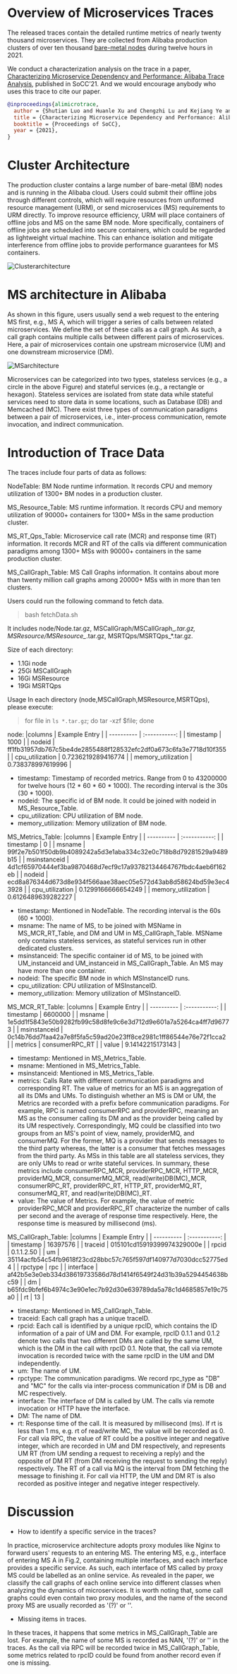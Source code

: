 # Overview of Microservices Traces
The released traces contain the detailed runtime metrics of nearly twenty thousand microservices. They are collected from Alibaba production clusters of over ten thousand [bare-metal nodes](https://dl.acm.org/doi/10.1145/3373376.3378507) during twelve hours in 2021. 

We conduct a characterization analysis on the trace in a paper, [Characterizing Microservice Dependency and Performance: Alibaba Trace Analysis](http://cloud.siat.ac.cn/pdca/socc2021-AlibabaTraceAnalysis.pdf), published in SoCC’21. And we would encourage anybody who uses this trace to cite our paper.

```BibTeX
@inproceedings{alimicrotrace,
  author = {Shutian Luo and Huanle Xu and Chengzhi Lu and Kejiang Ye and Guoyao Xu and Liping Zhang and Yu Ding and Jian He and Chengzhong Xu},
  title = {Characterizing Microservice Dependency and Performance: Alibaba Trace Analysis},
  booktitle = {Proceedings of SoCC},
  year = {2021},
} 
```

# Cluster Architecture

The production cluster contains a large number of bare-metal (BM) nodes and is running in the Alibaba cloud. Users could submit their offline jobs through different controls, which will require resources from uniformed resource management (URM), or send microservices (MS) requirements to URM directly. To improve resource efficiency, URM will place containers of offline jobs and MS on the same BM node. More specifically, containers of offline jobs are scheduled into secure containers, which could be regarded as lightweight virtual machine. This can enhance isolation and mitigate interference from offline jobs to provide performance guarantees for MS containers. 

![Clusterarchitecture](./figures/Clusterarchitecture.png)


# MS architecture in Alibaba

As shown in this figure, users usually send a web request to the entering MS first, e.g., MS A, which will trigger a series of calls between related microservices. We define the set of these calls as a call graph. As such, a call graph contains multiple calls between different pairs of microservices. Here, a pair of microservices contain one upstream microservice (UM) and one downstream microservice (DM).  


![MSarchitecture](./figures/msArchitecture.png)

Microservices can be categorized into two types, stateless services (e.g., a circle in the above Figure) and stateful services (e.g., a rectangle or hexagon). Stateless services are isolated from state data while stateful services need to store data in some locations, such as Database (DB) and Memcached (MC). There exist three types of communication paradigms between a pair of microservices, i.e., inter-process communication, remote invocation, and indirect communication. 

# Introduction of Trace Data
The traces include four parts of data as follows:

NodeTable: BM Node runtime information. It records CPU and memory utilization of 1300+ BM nodes in a production cluster. 

MS_Resource_Table: MS runtime information. It records CPU and memory utilization of 90000+ containers for 1300+ MSs in the same production cluster. 
 
MS_RT_Qps_Table: Microservice call rate (MCR) and response time (RT) information. It records MCR and RT of the calls via different communication paradigms among 1300+ MSs with 90000+ containers in the same production cluster. 

MS_CallGraph_Table: MS Call Graphs information. It contains about more than twenty million call graphs among 20000+ MSs with in more than ten clusters. 

Users could run the following command to fetch data. 
> bash fetchData.sh

It includes node/Node.tar.gz, MSCallGraph/MSCallGraph_*.tar.gz, MSResource/MSResource_*.tar.gz, MSRTQps/MSRTQps_*.tar.gz. 

Size of each directory:
- 1.1Gi node
- 25Gi MSCallGraph
- 16Gi MSResource
- 19Gi MSRTQps

Usage
In each directory (node,MSCallGraph,MSResource,MSRTQps), please execute:
> for file in `ls *.tar.gz`; do tar -xzf $file; done

node:
|columns      | Example Entry    |
| ---------- | :-----------:  |
| timestamp    | 1000    |
| nodeid    | ff1fb31957db767c5be4de2855488f128532efc2df0a673c6fa3e7718d10f355    |
| cpu_utilization    | 0.7236219289416774    |
| memory_utilization    | 0.738378997619996    |	
	
- timestamp: Timestamp of recorded metrics. Range from 0 to 43200000 for twelve hours (12 * 60 * 60 * 1000). The recording interval is the 30s (30 * 1000). 
- nodeid: The specific id of BM node. It could be joined with nodeid in MS_Resource_Table.
- cpu_utilization: CPU utilization of BM node.
- memory_utilization: Memory utilization of BM node.

MS_Metrics_Table:
|columns      | Example Entry    |
| ---------- | :-----------:  |
| timestamp    | 0    |
| msname    | 99f2e7b501f50db9b4089242a5d3e1aba334c32e0c718b8d79281529a9489b15    |
| msinstanceid    | 4d1cf65970444ef3ba9870468d7ecf9c17a93782134464767fbdc4aeb6f162eb    |
| nodeid    | ecd8a876344d673d8e934f566aae38aec05e572d43ab8d58624bd59e3ec43928    |
| cpu_utilization    | 0.1299166666654249    |
| memory_utilization    | 0.6126489639282227    |



- timestamp: Mentioned in NodeTable. The recording interval is the 60s (60 * 1000). 
- msname: The name of MS, to be joined with MSName in MS_MCR_RT_Table, and DM and UM in MS_CallGraph_Table. MSName only contains stateless services, as stateful services run in other dedicated clusters.
- msinstanceid:  The specific container id of MS, to be joined with UM_instanceid and UM_instanceid in MS_CallGraph_Table. An MS may have more than one container. 
- nodeid: The specific BM node in which MSInstanceID runs. 
- cpu_utilization: CPU utilization of MSInstanceID.
- memory_utilization: Memory utilization of MSInstanceID.


MS_MCR_RT_Table:
|columns      | Example Entry    |
| ---------- | :-----------:  |
| timestamp    | 6600000    |
| msname    | 1e5dd1f5843e50b9282fb99c58d8fe9c6e3d712d9e601a7a5264ca4ff7d96773    |
| msinstanceid    | 0c14b76dd7faa42a7e8f5fa5c59ad20e23ff8ce2981c1ff86544e76e72f1cca2    |
| metrics    | consumerRPC_RT    |
| value    | 9.14142215173143    |	

	
- timestamp: Mentioned in MS_Metrics_Table.
- msname: Mentioned in MS_Metrics_Table. 
- msinstanceid: Mentioned in MS_Metrics_Table. 
- metrics: Calls Rate with different communication paradigms and corresponding RT. The value of metrics for an MS is an aggregation of all its DMs and UMs. To distinguish whether an MS is DM or UM, the Metrics are recorded with a prefix before communication paradigms. For example, RPC is named consumerRPC and providerRPC, meaning an MS as the consumer calling its DM and as the provider being called by its UM respectively. Correspondingly, MQ could be classified into two groups from an MS's point of view, namely, providerMQ, and consumerMQ. For the former, MQ is a provider that sends messages to the third party whereas, the latter is a consumer that fetches messages from the third party. As MSs in this table are all stateless services, they are only UMs to read or write stateful services. 
     In summary, these metrics include consumerRPC_MCR, providerRPC_MCR, HTTP_MCR, providerMQ_MCR, consumerMQ_MCR,  read(write)DB(MC)_MCR, consumerRPC_RT, providerRPC_RT, HTTP_RT, providerMQ_RT, consumerMQ_RT, and read(write)DB(MC)_RT. 
- value: The value of Metrics. For example,  the value of metric providerRPC_MCR and providerRPC_RT characterize the number of calls per second and the average of response time respectively. Here, the response time is measured by millisecond (ms).

MS_CallGraph_Table:
|columns      | Example Entry    |
| ---------- | :-----------:  |
| timestamp    | 16397576    |
| traceid    | 015101cd15919399974329000e    |
| rpcid    | 0.1.1.2.50    |
| um    | 35114acfb54c54fb9618f23cd28bbc57c765f597df140977d7030dcc52775ed4    |
| rpctype    | rpc    |
| interface    | af42b5e3e0eb334d38619733586d78d1414f6549f24d31b39a5294454638bc59    |
| dm    | b65fdc9bfef6b4974c3e90e1ec7b92d30e639789da5a78c1d4685857e19c75a0    |
| rt    | 13   |

							

	
- timestamp: Mentioned in MS_CallGraph_Table. 
- traceid: Each call graph has a unique traceID.
- rpcid: Each call is identified by a unique rpcID, which contains the ID information of a pair of UM and DM. For example, rpcID 0.1.1 and 0.1.2 denote two calls that two different DMs are called by the same UM, which is the DM in the call with rpcID 0.1. Note that, the call via remote invocation is recorded twice with the same rpcID in the UM and DM independently. 
- um: The name of UM.
- rpctype: The communication paradigms. We record rpc_type as "DB" and "MC" for the calls via inter-process communication if DM is DB and MC respectively.
- interface: The interface of DM is called by UM. The calls via remote invocation or HTTP have the interface.
- DM: The name of DM.
- rt: Response time of the call. It is measured by millisecond (ms). If rt is less than 1 ms, e.g. rt of read/write MC, the value will be recorded as 0. For call via RPC, the value of RT could be a positive integer and negative integer, which are recorded in UM and DM respectively, and represents UM RT (from UM sending a request to receiving a reply) and the opposite of DM RT (from DM receiving the request to sending the reply) respectively. The RT of a call via MQ is the interval from DM fetching the message to finishing it. For call via HTTP, the UM and DM RT is also recorded as positive integer and negative integer respectively. 

# Discussion
- How to identify a specific service in the traces?

In practice, microservice architecture adopts proxy modules like Nginx to forward users' requests to an entering MS. The entering MS, e.g., interface of entering MS A in Fig.2, containing multiple interfaces, and each interface provides a specific service. As such, each interface of MS called by proxy MS could be labelled as an online service.  As revealed in the paper, we classify the call graphs of each online service into different classes when analyzing the dynamics of microservices. It is worth noting that, some call graphs could even contain two proxy modules, and the name of the second proxy MS are usually recorded as '(?)' or ''. 

- Missing items in traces.
  
In these traces, it happens that some metrics in MS_CallGraph_Table are lost. For example, the name of some MS is recorded as NAN, '(?)' or '' in the traces. As the call via RPC will be recorded twice in MS_CallGraph_Table, some metrics related to rpcID could be found from another record even if one is missing. 
